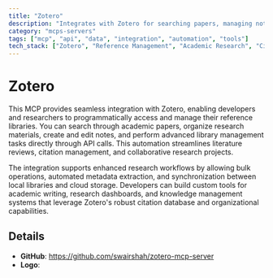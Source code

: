 ```yaml
---
title: "Zotero"
description: "Integrates with Zotero for searching papers, managing notes, and interacting with local libraries to enhance research workflows."
category: "mcps-servers"
tags: ["mcp", "api", "data", "integration", "automation", "tools"]
tech_stack: ["Zotero", "Reference Management", "Academic Research", "Citation Management", "Knowledge Management"]
---
```


# Zotero

This MCP provides seamless integration with Zotero, enabling developers and researchers to programmatically access and manage their reference libraries. You can search through academic papers, organize research materials, create and edit notes, and perform advanced library management tasks directly through API calls. This automation streamlines literature reviews, citation management, and collaborative research projects.

The integration supports enhanced research workflows by allowing bulk operations, automated metadata extraction, and synchronization between local libraries and cloud storage. Developers can build custom tools for academic writing, research dashboards, and knowledge management systems that leverage Zotero's robust citation database and organizational capabilities.

## Details

- **GitHub**: https://github.com/swairshah/zotero-mcp-server
- **Logo**: 
